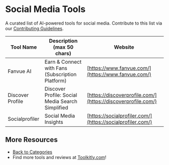 # Social Media Tools

A curated list of AI-powered tools for social media. Contribute to this list via our [Contributing Guidelines](../CONTRIBUTING.md).

| Tool Name | Description (max 50 chars) | Website |
|-----------|----------------------------|---------|
| Fanvue AI | Earn & Connect with Fans (Subscription Platform) | [https://www.fanvue.com/](https://www.fanvue.com/) |
| Discover Profile | Discover Profile: Social Media Search Simplified | [https://discoverprofile.com/](https://discoverprofile.com/) |
| Socialprofiler | Social Media Insights | [https://socialprofiler.com/](https://socialprofiler.com/) |

## More Resources
- [Back to Categories](../README.md)
- Find more tools and reviews at [Toolkitly.com](https://toolkitly.com)!

